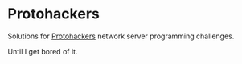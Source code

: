 # Protohackers

Solutions for [Protohackers](https://protohackers.com) network server programming challenges.

Until I get bored of it.
